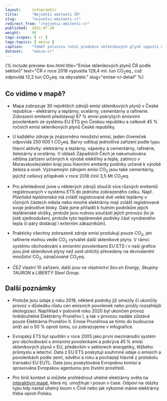 ```yaml
---
layout:     infographic
title:      "Největší emitenti ČR"
slug:       "nejvetsi-emitenti-cr"
redirect_from: "/nejvetsi-emitenti-cr"
published:  2021-07-20
weight:     98
tags-scopes: [ cr ]
tags-topics: [ emise ]
caption:    "Téměř polovinu roční produkce skleníkových plynů vypustí několik desítek producentů - elektráren, železáren, cementáren a rafinerií. Většina z nich se nachází v Ústeckém nebo Moravskoslezském kraji. Data jsou k roku 2018."
dataset:    "emise-cr"
---
```

{% include preview-box.html
    title="Emise skleníkových plynů ČR podle sektorů"
    text="ČR v roce 2018 vypustila 129,4 mil. tun CO<sub>2</sub>eq., což odpovídá 12,2 tun CO<sub>2</sub>eq. na obyvatele."
    slug="emise-cr-detail"
%}
## Co vidíme v mapě?


* Mapa zobrazuje 30 největších zdrojů emisí skleníkových plynů v České republice - elektrárny a teplárny, ocelárny, cementárny a rafinerie. Zobrazení emitenti představují 87 % emisí pokrytých emisními povolenkami ze systému EU ETS pro Českou republiku a celkově 45 % ročních emisí skleníkových plynů České republiky.

* U každého zdroje je znázorněno množství emisí, jeden čtvereček odpovídá 250 000 <glossary id="co2eq">t CO<sub>2</sub>eq</glossary>. Barvy odlišují jednotlivá zařízení podle typu hlavní aktivity: elektrárny a teplárny, vápenky a cementárny, rafinérie, železárny a ocelárny.
V oblasti Západních Čech je nakumulována většina zařízení určených k výrobě elektřiny a tepla, zatímco v Moravskoslezském kraji jsou hlavními emitenty podniky určené k výrobě železa a oceli. Významným zdrojem emisí CO<sub>2</sub> jsou také cementárny, jejichž celkový příspěvek v roce 2018 činil 3,5 Mt CO<sub>2</sub>eq.

* Pro přehlednost jsme u některých zdrojů sloučili více různých emitentů registrovaných v systému ETS do jednoho zobrazeného celku. Např. _Plzeňská teplárenská_ má zvlášť registrované dvě velké teplárny v různých částech města nebo mnohé elektrárny mají zvlášť registrované svoje jednotlivé bloky. Dále jsme přiřadili k hutním podnikům jejich teplárenské složky, protože jsou nutnou součástí jejich provozu (to je jisté zjednodušení, protože tyto teplárenské podniky část vyrobeného tepla či páry dodávají i externím zákazníkům).

* Prakticky všechny zobrazené zdroje emisí produkují pouze CO<sub>2</sub>, jen rafinerie mohou vedle CO<sub>2</sub> vytvářet další skleníkové plyny. V rámci systému obchodování s emisními povolenkami EU ETS i v naší grafice jsou jiné skleníkové plyny než oxid uhličitý převedeny na ekvivalentní množství CO<sub>2</sub>, označované <glossary id="co2eq">CO<sub>2</sub>eq</glossary>.

* _ČEZ_ vlastní 10 zařízení, další jsou ve vlastnictví _Sev.en Energy_, _Skupiny TAURON_ a _LIBERTY Steel Group_.

## Další poznámky

* Protože jsou údaje z roku 2018, některé podniky již omezily či ukončily provoz v důsledku růstu cen emisních povolenek nebo prošly rozsáhlejší ekologizací.  Například v polovině roku 2020 byl ukončen provoz hnědouhelné Elektrárny Prunéřov I, a tak v provozu nadále zůstává pouze Elektrárna Prunéřov II. Emise Prunéřova se tímto do budoucna sníží asi o 50 % oproti tomu, co zobrazujeme v infografice.

* Evropský ETS byl spuštěn v roce 2005 jako první mezinárodní systém pro obchodování s emisními povolenkami a pokrývá 45 % emisí skleníkových plynů v EU, především v sektorech energetiky, těžkého průmyslu a letectví. Data z EU ETS poskytují souhrnné údaje o emisích a povolenkách podle zemí, odvětví a roku a pocházejí hlavně z protokolu transakcí EU EUTL. Data jsou poskytována Evropskou komisí a spravována Evropskou agenturou pro životní prostředí.

* Pro širší kontext si můžete prohlédnout uhelné elektrárny světa na [interaktivní mapě](https://www.carbonbrief.org/mapped-worlds-coal-power-plants), která mj. umožňuje i posun v čase. Odpoví na otázky typu kdy nastal uhelný boom v Číně nebo jak výkonné máme elektrárny třeba oproti Polsku.

